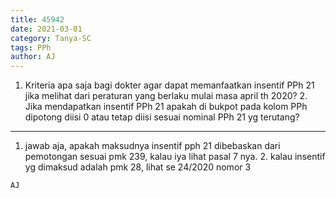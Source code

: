 ```yaml
---
title: 45942
date: 2021-03-01
category: Tanya-SC
tags: PPh
author: AJ
---
```


1. Kriteria apa saja bagi dokter agar dapat memanfaatkan insentif PPh 21 jika melihat dari peraturan yang berlaku mulai masa april th 2020? 2. Jika mendapatkan insentif PPh 21 apakah di bukpot pada kolom PPh dipotong diisi 0 atau tetap diisi sesuai nominal PPh 21 yg terutang?

---

1. jawab aja, apakah maksudnya insentif pph 21 dibebaskan dari pemotongan sesuai pmk 239, kalau iya lihat pasal 7 nya. 2. kalau insentif yg dimaksud adalah pmk 28, lihat se 24/2020 nomor 3

`AJ`
